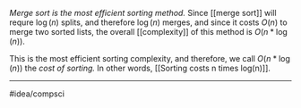*Merge sort is the most efficient sorting method.* Since [[merge sort]] will requre $\log (n)$ splits, and therefore $\log(n)$ merges, and since it costs $O(n)$ to merge two sorted lists, the overall [[complexity]] of this method is $O(n * \log(n))$. 

This is the most efficient sorting complexity, and therefore, we call $O(n * \log(n))$ the *cost of sorting.* In other words, [[Sorting costs n times log(n)]]. 

---
#idea/compsci 